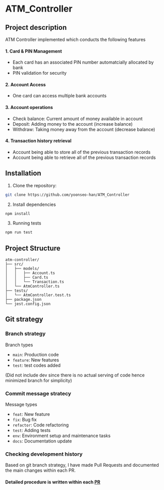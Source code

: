 # ATM_Controller

## Project description

ATM Controller implemented which conducts the following features

#### 1. Card & PIN Management
- Each card has an associated PIN number automatcially allocated by bank
- PIN validation for security

#### 2. Account Access
- One card can access multiple bank accounts

#### 3. Account operations
- Check balance: Current amount of money available in account
- Deposit: Adding money to the account (increase balance)
- Withdraw: Taking money away from the account (decrease balance)

#### 4. Transaction history retrieval

- Account being able to store all of the previous transaction records
- Account being able to retrieve all of the previous transaction records

## Installation

1. Clone the repository:
```bash
git clone https://github.com/yoonseo-han/ATM_Controller
```

2. Install dependencies
```bash
npm install
```

3. Running tests
```bash
npm run test
```

## Project Structure

```
atm-controller/
├── src/
│   ├── models/
│   │   ├── Account.ts
│   │   ├── Card.ts
│   │   └── Transaction.ts
│   └── AtmController.ts
├── tests/
│   └── AtmController.test.ts
├── package.json
└── jest.config.json
```

## Git strategy

### Branch strategy

Branch types

- `main`: Production code
- `feature`: New features
- `test`: test codes added

(Did not include dev since there is no actual serving of code hence minimized branch for simplicity)

### Commit message stratecy

Message types

- `feat`: New feature
- `fix`: Bug fix
- `refactor`: Code refactoring
- `test`: Adding tests
- `env`: Environment setup and maintenance tasks
- `docs`: Documentation update

### Checking development history

Based on git branch strategy, I have made Pull Requests and documented the main changes within each PR.

#### Detailed procedure is written within each [PR](https://github.com/yoonseo-han/ATM_Controller/pulls?q=is%3Apr+is%3Aclosed)